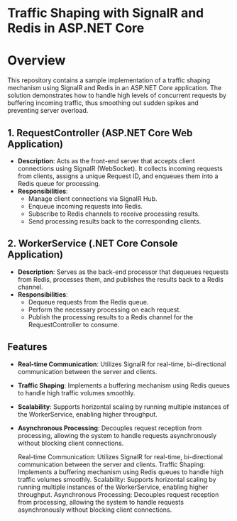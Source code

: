 # Traffic Shaping with SignalR and Redis in ASP.NET Core

# Overview

This repository contains a sample implementation of a traffic shaping mechanism using SignalR and Redis in an ASP.NET Core application. The solution demonstrates how to handle high levels of concurrent requests by buffering incoming traffic, thus smoothing out sudden spikes and preventing server overload.

## 1. RequestController (ASP.NET Core Web Application)
- **Description**: Acts as the front-end server that accepts client connections using SignalR (WebSocket). It collects incoming requests from clients, assigns a unique Request ID, and enqueues them into a Redis queue for processing.
- **Responsibilities**:
  - Manage client connections via SignalR Hub.
  - Enqueue incoming requests into Redis.
  - Subscribe to Redis channels to receive processing results.
  - Send processing results back to the corresponding clients.

## 2. WorkerService (.NET Core Console Application)
- **Description**: Serves as the back-end processor that dequeues requests from Redis, processes them, and publishes the results back to a Redis channel.
- **Responsibilities**:
  - Dequeue requests from the Redis queue.
  - Perform the necessary processing on each request.
  - Publish the processing results to a Redis channel for the RequestController to consume.

## Features
- **Real-time Communication**: Utilizes SignalR for real-time, bi-directional communication between the server and clients.
- **Traffic Shaping**: Implements a buffering mechanism using Redis queues to handle high traffic volumes smoothly.
- **Scalability**: Supports horizontal scaling by running multiple instances of the WorkerService, enabling higher throughput.
- **Asynchronous Processing**: Decouples request reception from processing, allowing the system to handle requests asynchronously without blocking client connections.

	Real-time Communication: Utilizes SignalR for real-time, bi-directional communication between the server and clients.
	Traffic Shaping: Implements a buffering mechanism using Redis queues to handle high traffic volumes smoothly.
	Scalability: Supports horizontal scaling by running multiple instances of the WorkerService, enabling higher throughput.
	Asynchronous Processing: Decouples request reception from processing, allowing the system to handle requests asynchronously without blocking client connections.
